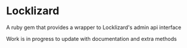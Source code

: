 # Locklizard

A ruby gem that provides a wrapper to Locklizard's admin api interface

Work is in progress to update with documentation and extra methods

